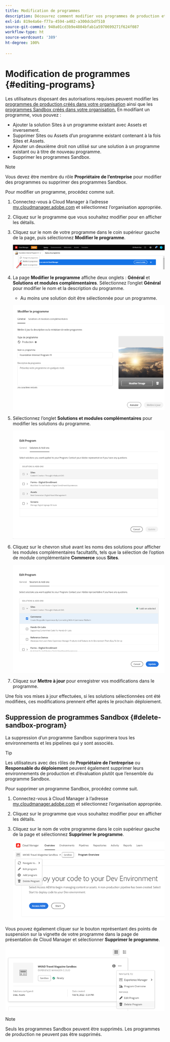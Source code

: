 ```yaml
---
title: Modification de programmes
description: Découvrez comment modifier vos programmes de production et Sandbox pour ajuster leurs options après les avoir créés.
exl-id: 819e4a6e-f77a-4594-a402-a300dcbdf510
source-git-commit: 940a01cd3b9e4804bfab1a5970699271f624f087
workflow-type: ht
source-wordcount: '389'
ht-degree: 100%

---
```


# Modification de programmes {#editing-programs}

Les utilisateurs disposant des autorisations requises peuvent modifier les [programmes de production créés dans votre organisation](creating-production-programs.md) ainsi que les [programmes Sandbox créés dans votre organisation.](creating-sandbox-programs.md) En modifiant un programme, vous pouvez :

* Ajouter la solution Sites à un programme existant avec Assets et inversement.
* Supprimer Sites ou Assets d’un programme existant contenant à la fois Sites et Assets.
* Ajouter un deuxième droit non utilisé sur une solution à un programme existant ou à titre de nouveau programme.
* Supprimer les programmes Sandbox.

>[!NOTE]
>
>Vous devez être membre du rôle **Propriétaire de l’entreprise** pour modifier des programmes ou supprimer des programmes Sandbox.

Pour modifier un programme, procédez comme suit.

1. Connectez-vous à Cloud Manager à l’adresse [my.cloudmanager.adobe.com](https://my.cloudmanager.adobe.com/) et sélectionnez l’organisation appropriée.

1. Cliquez sur le programme que vous souhaitez modifier pour en afficher les détails.

1. Cliquez sur le nom de votre programme dans le coin supérieur gauche de la page, puis sélectionnez **Modifier le programme**.

   ![Option Modifier le programme](assets/edit-program-overview.png)

1. La page **Modifier le programme** affiche deux onglets : **Général** et **Solutions et modules complémentaires**. Sélectionnez l’onglet **Général** pour modifier le nom et la description du programme.

   * Au moins une solution doit être sélectionnée pour un programme.

   ![Onglet Général](assets/edit-program-prod1.png)

1. Sélectionnez l’onglet **Solutions et modules complémentaires** pour modifier les solutions du programme.

   ![Solutions sélectionnées](assets/edit-prg.png)

1. Cliquez sur le chevron situé avant les noms des solutions pour afficher les modules complémentaires facultatifs, tels que la sélection de l’option de module complémentaire **Commerce** sous **Sites**.

   ![Modifier les modules complémentaires](assets/edit-program-add-on.png)

1. Cliquez sur **Mettre à jour** pour enregistrer vos modifications dans le programme.

Une fois vos mises à jour effectuées, si les solutions sélectionnées ont été modifiées, ces modifications prennent effet après le prochain déploiement.

## Suppression de programmes Sandbox {#delete-sandbox-program}

La suppression d’un programme Sandbox supprimera tous les environnements et les pipelines qui y sont associés.

>[!TIP]
>
>Les utilisateurs avec des rôles de **Propriétaire de l’entreprise** ou **Responsable du déploiement** peuvent également supprimer leurs environnements de production et d’évaluation plutôt que l’ensemble du programme Sandbox.

Pour supprimer un programme Sandbox, procédez comme suit.

1. Connectez-vous à Cloud Manager à l’adresse [my.cloudmanager.adobe.com](https://my.cloudmanager.adobe.com/) et sélectionnez l’organisation appropriée.

1. Cliquez sur le programme que vous souhaitez modifier pour en afficher les détails.

1. Cliquez sur le nom de votre programme dans le coin supérieur gauche de la page et sélectionnez **Supprimer le programme**.

   ![Option Supprimer le programme](assets/delete-sandbox1.png)

Vous pouvez également cliquer sur le bouton représentant des points de suspension sur la vignette de votre programme dans la page de présentation de Cloud Manager et sélectionner **Supprimer le programme**.

![Supprimer Sandbox d’une vignette de programme](assets/delete-sandbox2.png)

>[!NOTE]
>
>Seuls les programmes Sandbox peuvent être supprimés. Les programmes de production ne peuvent pas être supprimés.
